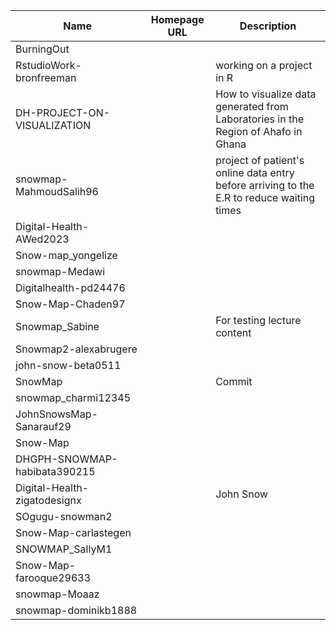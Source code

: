 | Name | Homepage URL | Description |
|---|---|---|
| BurningOut |  |  |
| RstudioWork-bronfreeman |  | working on a project in R  |
| DH-PROJECT-ON-VISUALIZATION |  | How to visualize data generated from Laboratories in the Region of Ahafo in Ghana |
| snowmap-MahmoudSalih96 |  | project of patient's online data entry before arriving to the E.R to reduce waiting times |
| Digital-Health-AWed2023 |  |  |
| Snow-map_yongelize |  |  |
| snowmap-Medawi |  |  |
| Digitalhealth-pd24476 |  |  |
| Snow-Map-Chaden97 |  |  |
| Snowmap_Sabine |  | For testing lecture content |
| Snowmap2-alexabrugere |  |  |
| john-snow-beta0511 |  |  |
| SnowMap |  | Commit |
| snowmap_charmi12345 |  |  |
| JohnSnowsMap-Sanarauf29 |  |  |
| Snow-Map |  |  |
| DHGPH-SNOWMAP-habibata390215 |  |  |
| Digital-Health-zigatodesignx |  | John Snow |
| SOgugu-snowman2 |  |  |
| Snow-Map-carlastegen |  |  |
| SNOWMAP_SallyM1 |  |  |
| Snow-Map-farooque29633 |  |  |
| snowmap-Moaaz |  |  |
| snowmap-dominikb1888 |  |  |
